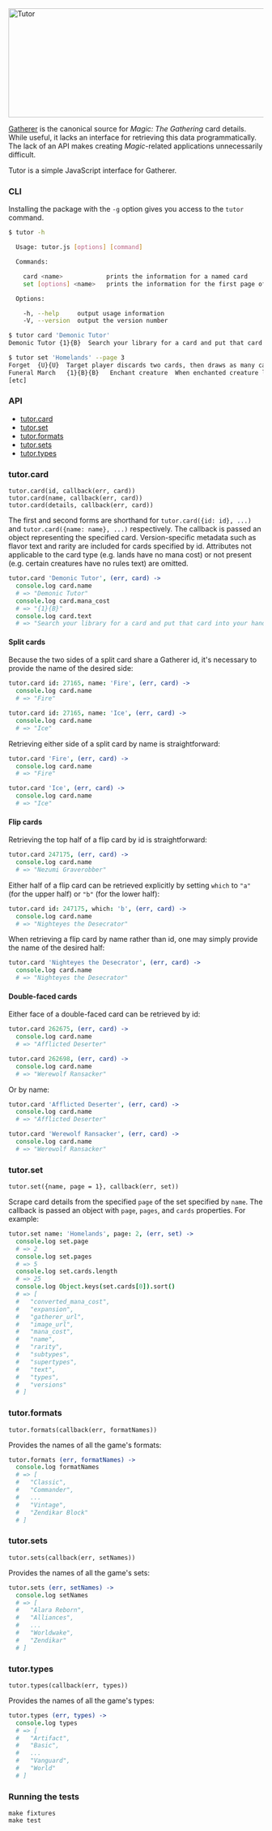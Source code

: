 <img alt="Tutor" src="https://raw.github.com/davidchambers/tutor/master/logo@2x.png" width="852" height="215" />

[Gatherer][1] is the canonical source for _Magic: The Gathering_ card details.
While useful, it lacks an interface for retrieving this data programmatically.
The lack of an API makes creating _Magic_-related applications unnecessarily
difficult.

Tutor is a simple JavaScript interface for Gatherer.

### CLI

Installing the package with the `-g` option gives you access to the `tutor` command.

```bash
$ tutor -h

  Usage: tutor.js [options] [command]

  Commands:

    card <name>            prints the information for a named card
    set [options] <name>   prints the information for the first page of the named set

  Options:

    -h, --help     output usage information
    -V, --version  output the version number

$ tutor card 'Demonic Tutor'
Demonic Tutor {1}{B}  Search your library for a card and put that card into your hand. Then shuffle your library.

$ tutor set 'Homelands' --page 3                                                                                                                                  
Forget  {U}{U}  Target player discards two cards, then draws as many cards as he or she discarded this way.
Funeral March   {1}{B}{B}   Enchant creature  When enchanted creature leaves the battlefield, its controller sacrifices a creature.
[etc]
```

### API

  - [tutor.card](#tutorcard)
  - [tutor.set](#tutorset)
  - [tutor.formats](#tutorformats)
  - [tutor.sets](#tutorsets)
  - [tutor.types](#tutortypes)

### tutor.card

    tutor.card(id, callback(err, card))
    tutor.card(name, callback(err, card))
    tutor.card(details, callback(err, card))

The first and second forms are shorthand for `tutor.card({id: id}, ...)` and
`tutor.card({name: name}, ...)` respectively. The callback is passed an object
representing the specified card. Version-specific metadata such as flavor text
and rarity are included for cards specified by id. Attributes not applicable
to the card type (e.g. lands have no mana cost) or not present (e.g. certain
creatures have no rules text) are omitted.

```coffeescript
tutor.card 'Demonic Tutor', (err, card) ->
  console.log card.name
  # => "Demonic Tutor"
  console.log card.mana_cost
  # => "{1}{B}"
  console.log card.text
  # => "Search your library for a card and put that card into your hand. Then shuffle your library."
```

#### Split cards

Because the two sides of a split card share a Gatherer id, it's necessary to
provide the name of the desired side:

```coffeescript
tutor.card id: 27165, name: 'Fire', (err, card) ->
  console.log card.name
  # => "Fire"

tutor.card id: 27165, name: 'Ice', (err, card) ->
  console.log card.name
  # => "Ice"
```

Retrieving either side of a split card by name is straightforward:

```coffeescript
tutor.card 'Fire', (err, card) ->
  console.log card.name
  # => "Fire"

tutor.card 'Ice', (err, card) ->
  console.log card.name
  # => "Ice"
```

#### Flip cards

Retrieving the top half of a flip card by id is straightforward:

```coffeescript
tutor.card 247175, (err, card) ->
  console.log card.name
  # => "Nezumi Graverobber"
```

Either half of a flip card can be retrieved explicitly by setting `which` to
`"a"` (for the upper half) or `"b"` (for the lower half):

```coffeescript
tutor.card id: 247175, which: 'b', (err, card) ->
  console.log card.name
  # => "Nighteyes the Desecrator"
```

When retrieving a flip card by name rather than id, one may simply provide the
name of the desired half:

```coffeescript
tutor.card 'Nighteyes the Desecrator', (err, card) ->
  console.log card.name
  # => "Nighteyes the Desecrator"
```

#### Double-faced cards

Either face of a double-faced card can be retrieved by id:

```coffeescript
tutor.card 262675, (err, card) ->
  console.log card.name
  # => "Afflicted Deserter"

tutor.card 262698, (err, card) ->
  console.log card.name
  # => "Werewolf Ransacker"
```

Or by name:

```coffeescript
tutor.card 'Afflicted Deserter', (err, card) ->
  console.log card.name
  # => "Afflicted Deserter"

tutor.card 'Werewolf Ransacker', (err, card) ->
  console.log card.name
  # => "Werewolf Ransacker"
```

### tutor.set

    tutor.set({name, page = 1}, callback(err, set))

Scrape card details from the specified `page` of the set specified by `name`.
The callback is passed an object with `page`, `pages`, and `cards` properties.
For example:

```coffeescript
tutor.set name: 'Homelands', page: 2, (err, set) ->
  console.log set.page
  # => 2
  console.log set.pages
  # => 5
  console.log set.cards.length
  # => 25
  console.log Object.keys(set.cards[0]).sort()
  # => [
  #   "converted_mana_cost",
  #   "expansion",
  #   "gatherer_url",
  #   "image_url",
  #   "mana_cost",
  #   "name",
  #   "rarity",
  #   "subtypes",
  #   "supertypes",
  #   "text",
  #   "types",
  #   "versions"
  # ]
```

### tutor.formats

    tutor.formats(callback(err, formatNames))

Provides the names of all the game's formats:

```coffeescript
tutor.formats (err, formatNames) ->
  console.log formatNames
  # => [
  #   "Classic",
  #   "Commander",
  #   ...
  #   "Vintage",
  #   "Zendikar Block"
  # ]
```

### tutor.sets

    tutor.sets(callback(err, setNames))

Provides the names of all the game's sets:

```coffeescript
tutor.sets (err, setNames) ->
  console.log setNames
  # => [
  #   "Alara Reborn",
  #   "Alliances",
  #   ...
  #   "Worldwake",
  #   "Zendikar"
  # ]
```

### tutor.types

    tutor.types(callback(err, types))

Provides the names of all the game's types:

```coffeescript
tutor.types (err, types) ->
  console.log types
  # => [
  #   "Artifact",
  #   "Basic",
  #   ...
  #   "Vanguard",
  #   "World"
  # ]
```

### Running the tests

    make fixtures
    make test


[1]: http://gatherer.wizards.com/
